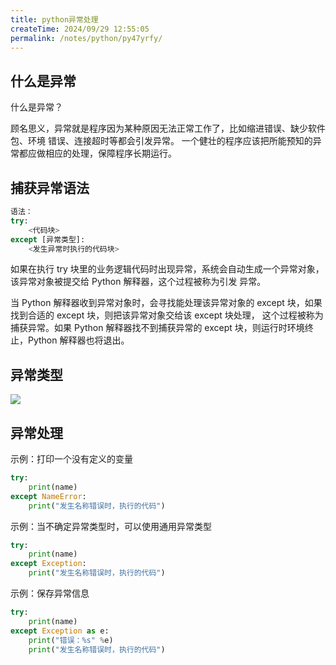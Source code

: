 ```yaml
---
title: python异常处理
createTime: 2024/09/29 12:55:05
permalink: /notes/python/py47yrfy/
---
```

## 什么是异常



什么是异常？ 

顾名思义，异常就是程序因为某种原因无法正常工作了，比如缩进错误、缺少软件包、环境 错误、连接超时等都会引发异常。 一个健壮的程序应该把所能预知的异常都应做相应的处理，保障程序长期运行。



## 捕获异常语法



```python
语法： 
try: 
    <代码块> 
except [异常类型]: 
    <发生异常时执行的代码块>
```



如果在执行 try 块里的业务逻辑代码时出现异常，系统会自动生成一个异常对象，该异常对象被提交给 Python 解释器，这个过程被称为引发 异常。 



当 Python 解释器收到异常对象时，会寻找能处理该异常对象的 except 块，如果找到合适的 except 块，则把该异常对象交给该 except 块处理， 这个过程被称为捕获异常。如果 Python 解释器找不到捕获异常的 except 块，则运行时环境终止，Python 解释器也将退出。



## 异常类型



![](/images/01DFCA1C701146FAB22CFE69FE5C65B2clipboard.png)





## 异常处理



示例：打印一个没有定义的变量

```python
try: 
    print(name) 
except NameError: 
    print("发生名称错误时，执行的代码")
```



示例：当不确定异常类型时，可以使用通用异常类型

```python
try: 
    print(name) 
except Exception: 
    print("发生名称错误时，执行的代码")
```



示例：保存异常信息

```python
try: 
    print(name) 
except Exception as e: 
    print("错误：%s" %e) 
    print("发生名称错误时，执行的代码")
```

